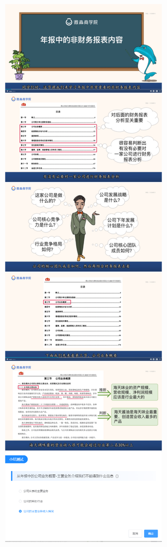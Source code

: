 ![](20201025-%20(1).png)
![](20201025-%20(2).png)
![](20201025-%20(3).png)
![](20201025-%20(4).png)
![](20201025-%20(5).png)
![](20201025-%20(6).png)